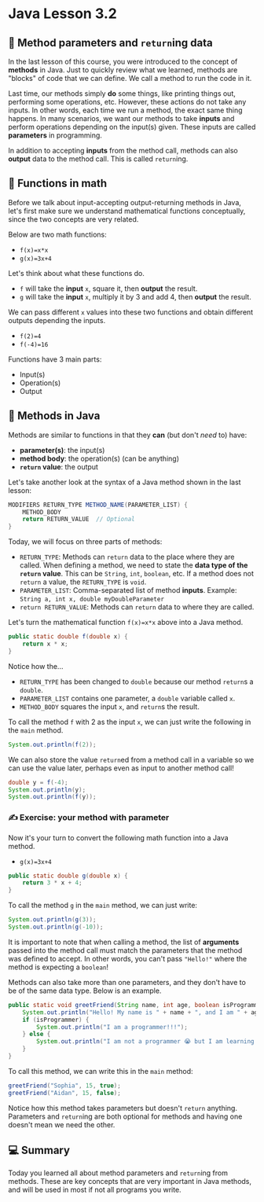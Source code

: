 # **Java Lesson 3.2**

## 📩 Method parameters and `return`ing data

In the last lesson of this course, you were introduced to the concept of **methods** in Java. Just to quickly review what we learned, methods are "blocks" of code that we can define. We call a method to run the code in it.

Last time, our methods simply **do** some things, like printing things out, performing some operations, etc. However, these actions do not take any inputs. In other words, each time we run a method, the exact same thing happens. In many scenarios, we want our methods to take **inputs** and perform operations depending on the input(s) given. These inputs are called **parameters** in programming.

In addition to accepting **inputs** from the method call, methods can also **output** data to the method call. This is called `return`ing.

## 🎯 Functions in math

Before we talk about input-accepting output-returning methods in Java, let's first make sure we understand mathematical functions conceptually, since the two concepts are very related.

Below are two math functions:

* `f(x)=x*x`
* `g(x)=3x+4`

Let's think about what these functions do.

* `f` will take the **input** `x`, square it, then **output** the result.
* `g` will take the **input** `x`, multiply it by 3 and add 4, then **output** the result.

We can pass different `x` values into these two functions and obtain different outputs depending the inputs.

* `f(2)=4`
* `f(-4)=16`

Functions have 3 main parts:

* Input(s)
* Operation(s)
* Output

## 📠 Methods in Java

Methods are similar to functions in that they **can** (but don't *need* to) have:

* **parameter(s)**: the input(s)
* **method body**: the operation(s) (can be anything)
* **`return` value**: the output

Let's take another look at the syntax of a Java method shown in the last lesson:

```java
MODIFIERS RETURN_TYPE METHOD_NAME(PARAMETER_LIST) {
    METHOD_BODY
    return RETURN_VALUE  // Optional
}
```

Today, we will focus on three parts of methods:

* `RETURN_TYPE`: Methods can `return` data to the place where they are called. When defining a method, we need to state the **data type of the `return` value**. This can be `String`, `int`, `boolean`, etc. If a method does not `return` a value, the `RETURN_TYPE` is `void`.
* `PARAMETER_LIST`: Comma-separated list of method **inputs**. Example: `String a, int x, double myDoubleParameter`
* `return RETURN_VALUE`: Methods can `return` data to where they are called.

Let's turn the mathematical function `f(x)=x*x` above into a Java method.

```java
public static double f(double x) {
    return x * x;
}
```

Notice how the...

* `RETURN_TYPE` has been changed to `double` because our method `return`s a `double`.
* `PARAMETER_LIST` contains one parameter, a `double` variable called `x`.
* `METHOD_BODY` squares the input `x`, and `return`s the result.

To call the method `f` with 2 as the input `x`, we can just write the following in the `main` method.

```java
System.out.println(f(2));
```

We can also store the value `return`ed from a method call in a variable so we can use the value later, perhaps even as input to another method call!

```java
double y = f(-4);
System.out.println(y);
System.out.println(f(y));
```

### ✍ Exercise: your method with parameter

Now it's your turn to convert the following math function into a Java method.

* `g(x)=3x+4`

```java
public static double g(double x) {
    return 3 * x + 4;
}
```

To call the method `g` in the `main` method, we can just write:

```java
System.out.println(g(3));
System.out.println(g(-10));
```

It is important to note that when calling a method, the list of **arguments** passed into the method call must match the parameters that the method was defined to accept. In other words, you can't pass `"Hello!"` where the method is expecting a `boolean`!

Methods can also take more than one parameters, and they don't have to be of the same data type. Below is an example.

```java
public static void greetFriend(String name, int age, boolean isProgrammer) {
    System.out.println("Hello! My name is " + name + ", and I am " + age + "-year-old.");
    if (isProgrammer) {
        System.out.println("I am a programmer!!!");
    } else {
        System.out.println("I am not a programmer 😭 but I am learning programming 😀!");
    }
}
```

To call this method, we can write this in the `main` method:

```java
greetFriend("Sophia", 15, true);
greetFriend("Aidan", 15, false);
```

Notice how this method takes parameters but doesn't `return` anything. Parameters and `return`ing are both optional for methods and having one doesn't mean we need the other.

## 💻 Summary

Today you learned all about method parameters and `return`ing from methods. These are key concepts that are very important in Java methods, and will be used in most if not all programs you write.
